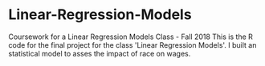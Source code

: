 # Linear-Regression-Models
Coursework for a Linear Regression Models Class - Fall 2018
This is the R code for the final project for the class 'Linear Regression Models'. I built an statistical model to asses the impact of race on wages. 
